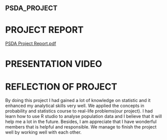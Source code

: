 ## PSDA_PROJECT
# PROJECT REPORT
[PSDA Project Report.pdf](https://github.com/user-attachments/files/16044117/PSDA.Project.Report.pdf)
# PRESENTATION VIDEO

# REFLECTION OF PROJECT
By doing this project I had gained a lot of knowledge on statistic and it enhanced my analytical skills very well. We applied the concepts in probability and statistics course to real-life problems(our project). I had learn how to use R studio to analyse population data and I believe that it will help me a lot in the future. Besides, I am appreciate that I have wonderful members that is helpful and responsible. We manage to finish the project well by working well with each other.   
